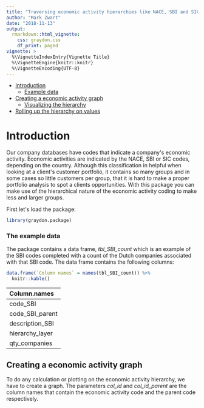 ```yaml
---
title: "Traversing economic activity hierarchies like NACE, SBI and SIC"
author: "Mark Zwart"
date: "2018-11-13"
output: 
  rmarkdown::html_vignette:
    css: graydon.css
    df_print: paged
vignette: >
  %\VignetteIndexEntry{Vignette Title}
  %\VignetteEngine{knitr::knitr}
  %\VignetteEncoding{UTF-8}
---
```


* [Introduction](#introduction)
    - [Example data](#example_data)
* [Creating a economic activity graph](#create_graph)
    - [Visualizing the hierarchy](#visualize)
* [Rolling up the hierarchy on values](#roll_up)




# <a name="introduction"></a>Introduction

Our company databases have codes that indicate a company's economic activity. Economic activities are indicated by the NACE, SBI or SIC codes, depending on the country. Although this classification in helpful when looking at a client's customer portfolio, it contains so many groups and in some cases so little customers per group, that it is hard to make a proper portfolio analysis to spot a clients opportunities. With this package you can make use of the hierarchical nature of the economic activity coding to make less and larger groups.


First let's load the package:

```r
library(graydon.package)
```

### <a name="example_data"></a>The example data

The package contains a data frame, _tbl_SBI_count_ which is an example of the SBI codes completed with a count of the Dutch companies associated with that SBI code. The data frame contains the following columns:

```r
data.frame(`Column names` = names(tbl_SBI_count)) %>% 
  knitr::kable()
```



|Column.names    |
|:---------------|
|code_SBI        |
|code_SBI_parent |
|description_SBI |
|hierarchy_layer |
|qty_companies   |

## <a name="create_graph"></a>Creating a economic activity graph

To do any calculation or plotting on the economic activity hierarchy, we have to create a graph. The parameters _col_id_ and _col_id_parent_ are the column names that contain the economic activity code and the parent code respectively.










